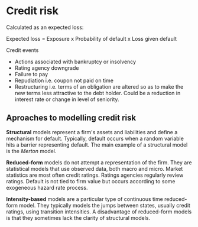 
# Credit risk

Calculated as an expected loss:

Expected loss = Exposure x Probability of default x Loss given default

Credit events

- Actions associated with bankruptcy or insolvency
- Rating agency downgrade
- Failure to pay
- Repudiation i.e. coupon not paid on time
- Restructuring i.e. terms of an obligation are altered so as to make the new terms less attractive to the debt holder. Could be a reduction in interest rate or change in level of seniority.

## Aproaches to modelling credit risk

**Structural** models represent a firm's assets and liabilities and define a mechanism for default.
Typically, default occurs when a random variable hits a barrier representing default.
The main example of a structural model is the *Merton* model.

**Reduced-form** models do not attempt a representation of the firm.
They are statistical models that use observed data, both macro and micro.
Market statistics are most often credit ratings.
Ratings agencies regularly review ratings.
Default is not tied to firm value but occurs according to some exogeneous hazard rate process.

**Intensity-based** models are a particular type of continuous time reduced-form model.
They typically models the jumps between states, usually credit ratings, using transition intensities.
A disadvantage of reduced-form models is that they sometimes lack the clarity of structural models.

